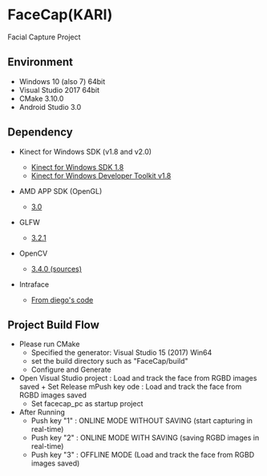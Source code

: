 # FaceCap(KARI)
Facial Capture Project

## Environment

+ Windows 10 (also 7) 64bit  
+ Visual Studio 2017 64bit  
+ CMake 3.10.0
+ Android Studio 3.0   

## Dependency
+ Kinect for Windows SDK (v1.8 and v2.0)
  + [Kinect for Windows SDK 1.8](https://www.microsoft.com/en-us/download/details.aspx?id=40278)
  + [Kinect for Windows Developer Toolkit v1.8](https://www.microsoft.com/en-us/download/details.aspx?id=40276)

+ AMD APP SDK (OpenGL)
  + [3.0]( https://developer.amd.com/amd-accelerated-parallel-processing-app-sdk/)

+ GLFW
  + [3.2.1](http://www.glfw.org/)

+ OpenCV
  + [3.4.0 (sources)](https://opencv.org/releases.html)

+ Intraface
  + [From diego's code](http://limu.ait.kyushu-u.ac.jp/files/diego_data_CVPR2016/CodeCVPR.zip)

## Project Build Flow

+ Please run CMake
  + Specified the generator: Visual Studio 15 (2017) Win64
  + set the build directory such as "FaceCap/build"
  + Configure and Generate
+ Open Visual Studio project
   : Load and track the face from RGBD images saved + Set Release mPush key ode : Load and track the face from RGBD images saved 
  + Set facecap_pc as startup project
+ After Running
  + Push key "1" : ONLINE MODE WITHOUT SAVING (start capturing in real-time)  
  + Push key "2" : ONLINE MODE WITH SAVING (saving RGBD images in real-time)  
  + Push key "3" : OFFLINE MODE (Load and track the face from RGBD images saved)  